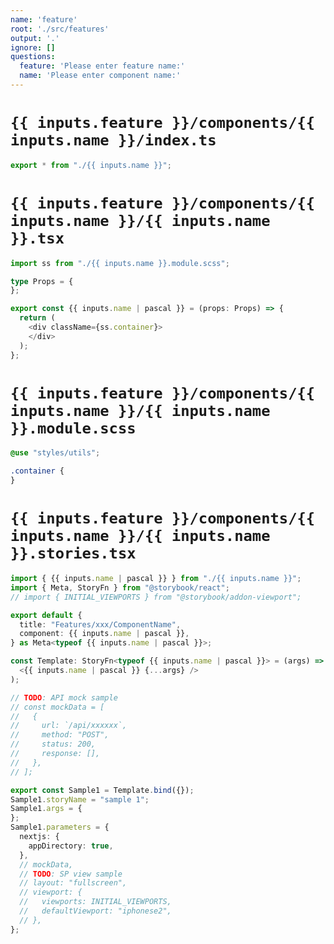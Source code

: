 ```yaml
---
name: 'feature'
root: './src/features'
output: '.'
ignore: []
questions:
  feature: 'Please enter feature name:'
  name: 'Please enter component name:'
---
```


# `{{ inputs.feature }}/components/{{ inputs.name }}/index.ts`

```typescript
export * from "./{{ inputs.name }}";
```

# `{{ inputs.feature }}/components/{{ inputs.name }}/{{ inputs.name }}.tsx`

```typescript
import ss from "./{{ inputs.name }}.module.scss";

type Props = {
};

export const {{ inputs.name | pascal }} = (props: Props) => {
  return (
    <div className={ss.container}>
    </div>
  );
};
```

# `{{ inputs.feature }}/components/{{ inputs.name }}/{{ inputs.name }}.module.scss`

```css
@use "styles/utils";

.container {
}
```

# `{{ inputs.feature }}/components/{{ inputs.name }}/{{ inputs.name }}.stories.tsx`

```typescript
import { {{ inputs.name | pascal }} } from "./{{ inputs.name }}";
import { Meta, StoryFn } from "@storybook/react";
// import { INITIAL_VIEWPORTS } from "@storybook/addon-viewport";

export default {
  title: "Features/xxx/ComponentName",
  component: {{ inputs.name | pascal }},
} as Meta<typeof {{ inputs.name | pascal }}>;

const Template: StoryFn<typeof {{ inputs.name | pascal }}> = (args) => (
  <{{ inputs.name | pascal }} {...args} />
);

// TODO: API mock sample
// const mockData = [
//   {
//     url: `/api/xxxxxx`,
//     method: "POST",
//     status: 200,
//     response: [],
//   },
// ];

export const Sample1 = Template.bind({});
Sample1.storyName = "sample 1";
Sample1.args = {
};
Sample1.parameters = {
  nextjs: {
    appDirectory: true,
  },
  // mockData,
  // TODO: SP view sample
  // layout: "fullscreen",
  // viewport: {
  //   viewports: INITIAL_VIEWPORTS,
  //   defaultViewport: "iphonese2",
  // },
};
```
